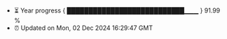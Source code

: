 - ⏳ Year progress { ███████████████████████████▁▁▁ } 91.99 %
- ⏰ Updated on Mon, 02 Dec 2024 16:29:47 GMT

